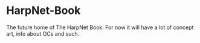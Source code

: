 # HarpNet-Book
The future home of The HarpNet Book. For now it will have a lot of concept art, info about OCs and such.
